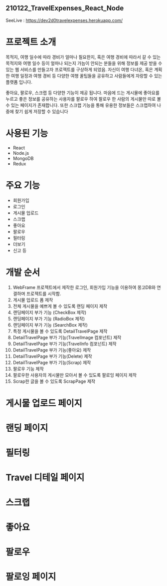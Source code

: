 ## 210122_TravelExpenses_React_Node
SeeLive : https://dev2d0travelexpenses.herokuapp.com/

# 프로젝트 소개
목적지, 여행 일수에 따라 경비가 얼마나 필요한지,  혹은 여행 경비에 따라서 갈 수 있는 목적지와 여행 일수 등이 얼마나 되는지 가늠이 안되는 분들을 위해 정보를 제공 받을 수 있는 웹 서비스를 만들고자 프로젝트를 구상하게 되었음. 
자신이 여행 다녀온, 혹은 계획한 여행 일정과 여행 경비 등 다양한 여행 꿀팁들을 공유하고 사람들에게 자랑할 수 있는 플랫폼 입니다.

좋아요, 팔로우, 스크랩 등 다양한 기능이 제공 됩니다.
마음에 드는 게시물에 좋아요를 누르고 좋은 정보를 공유하는 사용자를 팔로우 하여 팔로우 한 사람의 게시물만 따로 볼 수 있는 페이지가 존재합니다. 또한 스크랩 기능을 통해 유용한 정보들은 스크랩하여 나중에 찾기 쉽게 저장할 수 있습니다


# 사용된 기능
- React
- Node.js
- MongoDB
- Redux

# 주요 기능 
- 회원가입
- 로그인
- 게시물 업로드
- 스크랩
- 좋아요
- 팔로우 
- 필터링
- 더보기
- 신고 등

# 개발 순서 
1. WebFrame 프로젝트에서 제작한 로그인, 회원가입 기능을 이용하여 몽고DB와 연결하며 프로젝트를 시작함.
2. 게시물 업로드 폼 제작
3. 전체 게시물을 예쁘게 볼 수 있도록 랜딩 페이지 제작
4. 랜딩페이지 부가 기능 (CheckBox 제작)
5. 랜딩페이지 부가 기능 (RadioBox 제작)
6. 랜딩페이지 부가 기능 (SearchBox 제작)
7. 특정 게시물을 볼 수 있도록  DetailTravelPage 제작
8. DetailTravelPage 부가 기능(TravelImage 컴포넌트) 제작
9. DetailTravelPage 부가 기능(TravelInfo 컴포넌트) 제작
10. DetailTravelPage 부가 기능(좋아요) 제작
11. DetailTravelPage 부가 기능(Delete) 제작
12. DetailTravelPage 부가 기능(Scrap) 제작
13. 팔로우 기능 제작
14. 팔로우한 사용자의 게시물만 모아서 볼 수 있도록 팔로잉 페이지 제작
15. Scrap한 글을 볼 수 있도록 ScrapPage 제작


# 게시물 업로드 페이지


# 랜딩 페이지 

# 필터링

# Travel 디테일 페이지

# 스크랩

# 좋아요

# 팔로우

# 팔로잉 페이지




